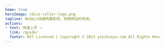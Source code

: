 ```yaml
---
home: true
heroImage: /dice-roller-logo.png
tagline: Nodejs快速构建影视，视频网站的系统。
actions:
- text: 快速上手 →
  link: /guide/
  footer: MIT Licensed | Copyright © 2023 yinchunyu.com All Rights Reserved 淳渔
---
```

